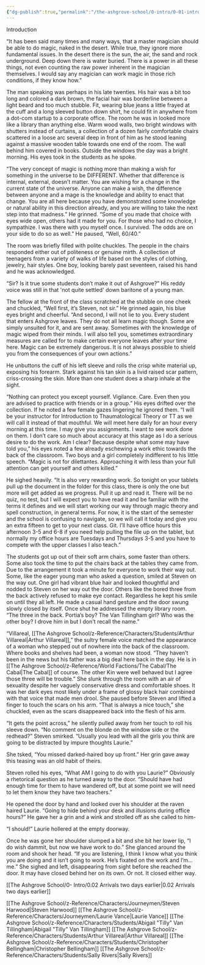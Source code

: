 ```yaml
---
{"dg-publish":true,"permalink":"/the-ashgrove-school/0-intro/0-01-introduction/"}
---
```


Introduction

“It has been said many times and many ways, that a master magician should be able to do magic, naked in the desert. While true, they ignore more fundamental issues. In the desert there is the sun, the air, the sand and rock underground. Deep down there is water buried. There is a power in all these things, not even counting the raw power inherent in the magician themselves. I would say any magician can work magic in those rich conditions, if they know how.”

The man speaking was perhaps in his late twenties. His hair was a bit too long and colored a dark brown, the facial hair was borderline between a light beard and too much stubble. Fit, wearing blue jeans a little frayed at the cuff and a long sleeved button down shirt, he could fit in anywhere from a dot-com startup to a corporate office. The room he was in looked more like a library than anything else. Warm wood walls, two bright windows with shutters instead of curtains, a collection of a dozen fairly comfortable chairs scattered in a loose arc several deep in front of him as he stood leaning against a massive wooden table towards one end of the room. The wall behind him covered in books. Outside the windows the day was a bright morning. His eyes took in the students as he spoke.

“The very concept of magic is nothing more than making a wish for something in the universe to be DIFFERENT. Whether that difference is internal, external, doesn’t matter. You are wishing for a change in the current state of the universe. Anyone can make a wish, the difference between anyone and a mage is the knowledge and ability to enact that change. You are all here because you have demonstrated some knowledge or natural ability in this direction already, and you are willing to take the next step into that madness.” He grinned. “Some of you made that choice with eyes wide open, others had it made for you. For those who had no choice, I sympathize. I was there with you myself once. I survived. The odds are on your side to do so as well.” He paused, “Well, 60/40.”

The room was briefly filled with polite chuckles. The people in the chairs responded either out of politeness or genuine mirth. A collection of teenagers from a variety of walks of life based on the styles of clothing, jewelry, hair styles. One boy, looking barely past seventeen, raised his hand and he was acknowledged.

“Sir? Is it true some students don’t make it out of Ashgrove?” His reddy voice was still in that 'not quite settled' down baritone of a young man.

The fellow at the front of the class scratched at the stubble on one cheek and chuckled, “Well first, it’s Steven, not sir.” He grinned again, his blue eyes bright and cheerful. “And second, I will not lie to you. Every student that enters Ashgrove leaves. They do not all learn magic though. Some are simply unsuited for it, and are sent away. Sometimes with the knowledge of magic wiped from their minds. I will also tell you, sometimes extraordinary measures are called for to make certain everyone leaves after your time here. Magic can be extremely dangerous. It is not always possible to shield you from the consequences of your own actions.”

He unbuttons the cuff of his left sleeve and rolls the crisp white material up, exposing his forearm. Stark against his tan skin is a livid raised scar pattern, criss-crossing the skin. More than one student does a sharp inhale at the sight.

“Nothing can protect you except yourself. Vigilance. Care. Even then you are advised to practice with friends or in a group.” His eyes drifted over the collection. If he noted a few female gazes lingering he ignored them. “I will be your instructor for Introduction to Thaumatological Theory or TT as we will call it instead of that mouthful. We will meet here daily for an hour every morning at this time. I may give you assignments. I want to see work done on them. I don’t care so much about accuracy at this stage as I do a serious desire to do the work. Am I clear? Because despite what some may have told you,” his eyes noted a few already eschewing a work ethic towards the back of the classroom. Two boys and a girl completely indifferent to his little speech. “Magic is not for dilettantes. Approaching it with less than your full attention can get yourself and others killed.” 

He sighed heavily. “It is also very rewarding work. So tonight on your tablets pull up the document in the folder for this class, there is only the one but more will get added as we progress. Pull it up and read it. There will be no quiz, no test, but I will expect you to have read it and be familiar with the terms it defines and we will start working our way through magic theory and spell construction, in general terms. For now, it is the start of the semester and the school is confusing to navigate, so we will call it today and give you an extra fifteen to get to your next class. Git. I’ll have office hours this afternoon 3-5 and 6-8 if you need help pulling the file up on the tablet, but normally my office hours are Tuesdays and Thursdays 3-5 and you have to compete with the upper classes I also teach.”

The students got up out of their soft arm chairs, some faster than others. Some also took the time to put the chairs back at the tables they came from. Due to the arrangement it took a minute for everyone to work their way out. Some, like the eager young man who asked a question, smiled at Steven on the way out. One girl had vibrant blue hair and looked thoughtful and nodded to Steven on her way out the door. Others like the bored three from the back actively refused to make eye contact. Regardless he kept his smile on until they all left. He made a casual hand gesture and the door swung slowly closed by itself. Once shut he addressed the empty library room. “The three in the back. Portia’s boy? The Van Tillingham girl? Who was the other boy? I drove him in but I don't recall the name.”

“Villareal, [[The Ashgrove School/z-Reference/Characters/Students/Arthur Villareal\|Arthur Villareal]],” the sultry female voice matched the appearance of a woman who stepped out of nowhere into the back of the classroom. Where books and shelves had been, a woman now stood. “They haven’t been in the news but his father was a big deal here back in the day. He is in [[The Ashgrove School/z-Reference/World Factions/The Cabal/The Cabal\|The Cabal]] of course. The other Kin were well behaved but I agree those three will be trouble.” She slunk through the room with an air of sexuality despite her vaguely conservative dress and comfortable shoes. It was her dark eyes most likely under a frame of glossy black hair combined with that voice that made men drool. She paused before Steven and lifted a finger to touch the scars on his arm. “That is always a nice touch,” she chuckled, even as the scars disappeared back into the flesh of his arm. 

“It gets the point across,” he silently pulled away from her touch to roll his sleeve down. “No comment on the blonde on the window side or the redhead?” Steven smirked. “Usually you lead with all the girls you think are going to be distracted by impure thoughts Laurie.”

She tsked, “You missed darked-haired boy up front.” Her grin gave away this teasing was an old habit of theirs. 

Steven rolled his eyes, “What AM I going to do with you Laurie?” Obviously a rhetorical question as he turned away to the door. “Should have had enough time for them to have wandered off, but at some point we will need to let them know they have two teachers.”

He opened the door by hand and looked over his shoulder at the raven haired Laurie. “Going to hide behind your desk and illusions during office hours?” He gave her a grin and a wink and strolled off as she called to him-

“I should!” Laurie hollered at the empty doorway.

Once he was gone her shoulder slumped a bit and she bit her lower lip, “I do wish dammit, but now we have work to do.” She glanced around the room and shook her head. “If you are listening, I think I know what you think you are doing and it isn’t going to work. He’s fixated on the work and I’m… me.” She sighed and left, disappearing from sight before she reached the door. It may have closed behind her on its own. Or not. It closed either way.

[[The Ashgrove School/0- Intro/0.02 Arrivals two days earlier\|0.02 Arrivals two days earlier]]

[[The Ashgrove School/z-Reference/Characters/Journeymen/Steven Harwood\|Steven Harwood]]
[[The Ashgrove School/z-Reference/Characters/Journeymen/Laurie Vance\|Laurie Vance]]
[[The Ashgrove School/z-Reference/Characters/Students/Abigail "Tilly" Van Tillingham\|Abigail "Tilly" Van Tillingham]]
[[The Ashgrove School/z-Reference/Characters/Students/Arthur Villareal\|Arthur Villareal]]
[[The Ashgrove School/z-Reference/Characters/Students/Christopher Bellingham\|Christopher Bellingham]]
[[The Ashgrove School/z-Reference/Characters/Students/Sally Rivers\|Sally Rivers]]

